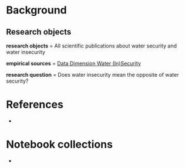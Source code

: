 # Background


## Research objects

**research objects** = All scientific publications about water security and water insecurity 

**empirical sources** = [Data Dimension Water (In)Security](https://app.dimensions.ai/discover/publication?search_text=%22water%20security%22%20OR%20%22water%20insecurity%22&search_type=kws&search_field=full_search)

**research question** = Does water insecurity mean the opposite of water security? 

# References

- 

# Notebook collections

- 
